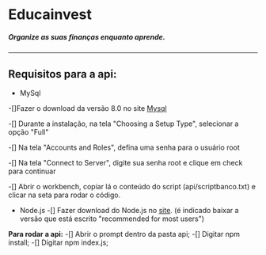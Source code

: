 # __Educainvest__
##### Organize as suas finanças enquanto aprende.
---

## Requisitos para a api:

* MySql

-[]Fazer o download da versão 8.0 no site [Mysql](https://dev.mysql.com/downloads/windows/installer/8.0.html)

-[] Durante a instalação, na tela "Choosing a Setup Type", selecionar a opção "Full"

-[] Na tela "Accounts and Roles", defina uma senha para o usuário root

-[] Na tela "Connect to Server", digite sua senha root e clique em check para continuar

-[] Abrir o workbench, copiar lá o conteúdo do script (api/scriptbanco.txt) e clicar na seta para rodar o código.


* Node.js
-[] Fazer download do Node.js no [site](https://nodejs.org/en). 
(é indicado baixar a versão que está escrito "recommended for most users")

__Para rodar a api:__
-[] Abrir o prompt dentro da pasta api;
-[] Digitar npm install;
-[] Digitar npm index.js;